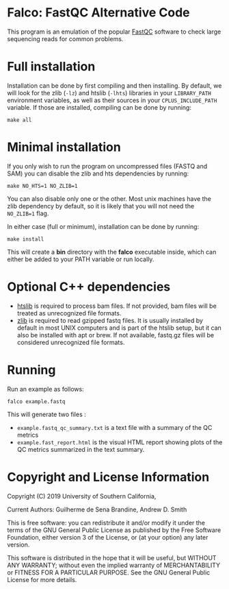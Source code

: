 # Falco: FastQC Alternative Code
This program is an emulation of the popular
[FastQC](https://www.bioinformatics.babraham.ac.uk/projects/fastqc) software to
check large sequencing reads for common problems.

Full installation
============
Installation can be done by first compiling and then installing. By default, we
will look for the zlib (`-lz`) and htslib (`-lhts`) libraries in your
`LIBRARY_PATH` environment variables, as well as their sources in your
`CPLUS_INCLUDE_PATH` variable. If those are installed, compiling can be done by
running:
```
make all
```

Minimal installation
============
If you only wish to run the program on uncompressed files (FASTQ and SAM) you
can disable the zlib and hts dependencies by running:

```
make NO_HTS=1 NO_ZLIB=1
```
You can also disable only one or the other. Most unix machines have the zlib
dependency by default, so it is likely that you will not need the `NO_ZLIB=1`
flag.

In either case (full or minimum), installation can be done by running:
```
make install
```
This will create a **bin** directory with the **falco** executable inside, which
can either be added to your PATH variable or run locally.

Optional C++ dependencies
============
 * [htslib](https://github.com/samtools/htslib) is required to process bam
   files. If not provided, bam files will be treated as unrecognized file
   formats.
 * [zlib](https://zlib.net) is required to read gzipped fastq files. It is
   usually installed by default in most UNIX computers and is part of the htslib
   setup, but it can also be installed with apt or brew. If not available,
   fastq.gz files will be considered unrecognized file formats.

Running
=======

Run an example as follows:
```
falco example.fastq
```

This will generate two files :
 * ``example.fastq_qc_summary.txt`` is a text file with a summary of the QC
   metrics
 * ``example.fast_report.html`` is the visual HTML report showing plots of the
   QC metrics summarized in the text summary.

Copyright and License Information
=================================

Copyright (C) 2019
University of Southern California,

Current Authors: Guilherme de Sena Brandine, Andrew D. Smith

This is free software: you can redistribute it and/or modify it under
the terms of the GNU General Public License as published by the Free
Software Foundation, either version 3 of the License, or (at your
option) any later version.

This software is distributed in the hope that it will be useful, but
WITHOUT ANY WARRANTY; without even the implied warranty of
MERCHANTABILITY or FITNESS FOR A PARTICULAR PURPOSE.  See the GNU
General Public License for more details.
